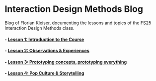 # Interaction Design Methods Blog

Blog of Florian Kleiser, documenting the lessons and topics of the FS25 Interaction Design Methods class.

#### - [Lesson 1: Introduction to the Course](Lesson-1.md)
#### - [Lesson 2: Observations & Experiences](Lesson-2.md) 
#### - [Lesson 3: Prototyping concepts, prototyping everything](Lesson-3.md)
#### - [Lesson 4: Pop Culture & Storytelling](Lesson-4.md) 
